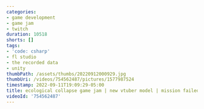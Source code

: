 ```yaml
---
categories:
- game development
- game jam
- twitch
duration: 10518
shorts: []
tags:
- 'code: csharp'
- fl studio
- the recorded data
- unity
thumbPath: /assets/thumbs/20220912000929.jpg
thumbUri: /videos/754562487/pictures/1577987524
timestamp: 2022-09-11T19:09:29-05:00
title: ecological collapse game jam | new vtuber model | mission failed | day 10
videoId: '754562487'
---
```

